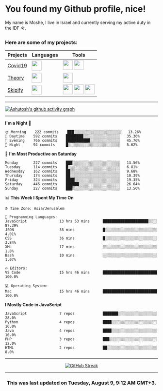 <h1>You found my Github profile, nice!</h1>
<p>
    My name is Moshe, I live in Israel and currently serving my active duty in the IDF 🪖.
</p>

<h3>Here are some of my projects:</h3>

| Projects                                          | Languages                                                                                   | Tools                                                                                                                                                                                                                                                                       |
| ------------------------------------------------- | ------------------------------------------------------------------------------------------- | --------------------------------------------------------------------------------------------------------------------------------------------------------------------------------------------------------------------------------------------------------------------------- |
| [Covid19](https://github.com/jewishmoses/covid19) | <img height="32" width="32" src="https://unpkg.com/simple-icons@v6/icons/php.svg" />        | <img height="32" width="32" src="https://unpkg.com/simple-icons@v6/icons/laravel.svg" /> <img height="32" width="32" src="https://unpkg.com/simple-icons@v6/icons/livewire.svg" />                                                                                          |
| [Theory](https://github.com/jewishmoses/theory)   | <img height="32" width="32" src="https://unpkg.com/simple-icons@v6/icons/python.svg" />     | <img height="32" width="32" src="https://unpkg.com/simple-icons@v6/icons/django.svg" />                                                                                                                                                                                     |
| [Skipify](https://github.com/jewishmoses/skipify) | <img height="32" width="32" src="https://unpkg.com/simple-icons@v6/icons/javascript.svg" /> | <img height="32" width="32" src="https://unpkg.com/simple-icons@v6/icons/sqlite.svg" /> <img height="32" width="32" src="https://unpkg.com/simple-icons@v6/icons/sequelize.svg" /> <img height="32" width="32" src="https://unpkg.com/simple-icons@v6/icons/express.svg" /> |

<hr />

[![Ashutosh's github activity graph](https://activity-graph.herokuapp.com/graph?username=jewishmoses&theme=github&bg_color=fff&line=216e39&color=000&point=000)](https://github.com/jewishmoses/github-readme-activity-graph)

<hr />

<!--START_SECTION:waka-->
**I'm a Night 🦉** 

```text
🌞 Morning    222 commits    ███░░░░░░░░░░░░░░░░░░░░░░   13.26% 
🌆 Daytime    592 commits    ████████░░░░░░░░░░░░░░░░░   35.36% 
🌃 Evening    766 commits    ███████████░░░░░░░░░░░░░░   45.76% 
🌙 Night      94 commits     █░░░░░░░░░░░░░░░░░░░░░░░░   5.62%

```
📅 **I'm Most Productive on Saturday** 

```text
Monday       227 commits    ███░░░░░░░░░░░░░░░░░░░░░░   13.56% 
Tuesday      114 commits    █░░░░░░░░░░░░░░░░░░░░░░░░   6.81% 
Wednesday    162 commits    ██░░░░░░░░░░░░░░░░░░░░░░░   9.68% 
Thursday     174 commits    ██░░░░░░░░░░░░░░░░░░░░░░░   10.39% 
Friday       324 commits    ████░░░░░░░░░░░░░░░░░░░░░   19.35% 
Saturday     446 commits    ██████░░░░░░░░░░░░░░░░░░░   26.64% 
Sunday       227 commits    ███░░░░░░░░░░░░░░░░░░░░░░   13.56%

```


📊 **This Week I Spent My Time On** 

```text
⌚︎ Time Zone: Asia/Jerusalem

💬 Programming Languages: 
JavaScript               13 hrs 53 mins      █████████████████████░░░░   87.39% 
JSON                     38 mins             █░░░░░░░░░░░░░░░░░░░░░░░░   4.01% 
CSS                      36 mins             █░░░░░░░░░░░░░░░░░░░░░░░░   3.84% 
XML                      17 mins             ░░░░░░░░░░░░░░░░░░░░░░░░░   1.8% 
Bash                     10 mins             ░░░░░░░░░░░░░░░░░░░░░░░░░   1.07%

🔥 Editors: 
VS Code                  15 hrs 46 mins      █████████████████████████   100.0%

💻 Operating System: 
Mac                      15 hrs 46 mins      █████████████████████████   100.0%

```

**I Mostly Code in JavaScript** 

```text
JavaScript               7 repos             ███████░░░░░░░░░░░░░░░░░░   28.0% 
Python                   4 repos             ████░░░░░░░░░░░░░░░░░░░░░   16.0% 
Java                     4 repos             ████░░░░░░░░░░░░░░░░░░░░░   16.0% 
PHP                      3 repos             ███░░░░░░░░░░░░░░░░░░░░░░   12.0% 
HTML                     2 repos             ██░░░░░░░░░░░░░░░░░░░░░░░   8.0%

```



<!--END_SECTION:waka-->

<hr />

<div align="center">

[![GitHub Streak](https://github-readme-streak-stats.herokuapp.com?user=jewishmoses&date_format=M%20j%5B%2C%20Y%5D)](https://git.io/streak-stats)

</div>

<hr/>

<div align="center">
    <h3>This was last updated on Tuesday, August 9, 9:12 AM GMT+3.</h3>
</div>
